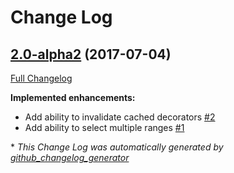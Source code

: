 # Change Log

## [2.0-alpha2](https://github.com/ptrstovka/calendarview2/tree/2.0-alpha2) (2017-07-04)
[Full Changelog](https://github.com/ptrstovka/calendarview2/compare/2.0-alpha1...2.0-alpha2)

**Implemented enhancements:**

- Add ability to invalidate cached decorators [\#2](https://github.com/ptrstovka/calendarview2/issues/2)
- Add ability to select multiple ranges [\#1](https://github.com/ptrstovka/calendarview2/issues/1)



\* *This Change Log was automatically generated by [github_changelog_generator](https://github.com/skywinder/Github-Changelog-Generator)*